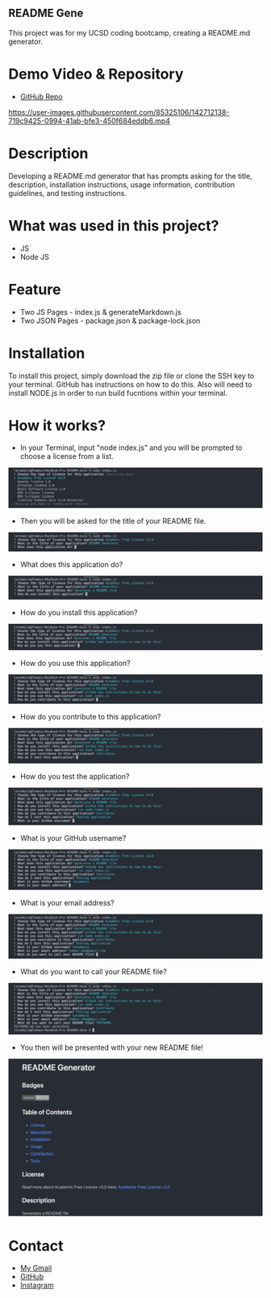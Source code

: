 ## README Gene

This project was for my UCSD coding bootcamp, creating a README.md generator.  

# Demo Video & Repository

* [GitHub Repo](https://github.com/latommyla/README-Gene)

https://user-images.githubusercontent.com/85325106/142712138-719c9425-0994-41ab-bfe3-450f684eddb6.mp4

# Description

Developing a README.md generator that has prompts asking for the title, description, installation instructions, usage information, contribution guidelines, and testing instructions. 

# What was used in this project?

- JS
- Node JS

# Feature

- Two JS Pages - index.js & generateMarkdown.js
- Two JSON Pages - package.json & package-lock.json

# Installation

To install this project, simply download the zip file or clone the SSH key to your terminal. GitHub has instructions on how to do this. Also will need to install NODE.js in order to run build fucntions within your terminal.

# How it works?

- In your Terminal, input "node index.js" and you will be prompted to choose a license from a list.

<img src="./images/demo1.png" alt="nodeindexjs" title="nodexindexjs">

- Then you will be asked for the title of your README file.

<img src="./images/demo2.png" alt="titleofreadme" title="titleofreadme">

- What does this application do?

<img src="./images/demo3.png" alt="applicationpurpose" title="applicationpurpose">

- How do you install this application?

<img src="./images/demo4.png" alt="install" title="install">

- How do you use this application?

<img src="./images/demo5.png" alt="howtouse" title="howtouse">

- How do you contribute to this application?

<img src="./images/demo6.png" alt="contribute" title="contribute">

- How do you test the application?

<img src="./images/demo7.png" alt="test" title="test">

- What is your GitHub username?

<img src="./images/demo8.png" alt="githubuser" title="githubuser">

- What is your email address?

<img src="./images/demo9.png" alt="email" title="email">

- What do you want to call your README file?

<img src="./images/demo10.png" alt="filename" title="filename">

- You then will be presented with your new README file!

<img src="./images/demo11.png" alt="demo" title="demo">

# Contact

* [My Gmail](mailto:tommyl.dmd@gmail.com)
* [GitHub](https://github.com/latommyla)
* [Instagram](https://instagram.com/latommyla)
